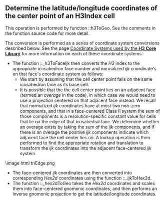 Determine the latitude/longitude coordinates of the center point of an H3Index cell
---

This operation is performed by function ::h3ToGeo. See the comments in the function source code for more detail.

The conversion is performed as a series of coordinate system conversions described below. See the page <a href="./md_doxyfiles_coordsystems.html">Coordinate Systems used by the __H3 Core Library__</a> for more information on each of these coordinate systems.

*  The function ::\_h3ToFaceIjk then converts the _H3_ index to the appropriate icosahedron face number and normalized _ijk_ coordinate's on that face's coordinate system as follows:
   * We start by assuming that the cell center point falls on the same icosahedron face as its base cell.
   * It is possible that the the cell center point lies on an adjacent face (termed an _overage_ in the code), in which case we would need to use a projection centered on that adjacent face instead. We recall that normalized _ijk_ coordinates have at most two non-zero components, and that in a face-centered Class II system the sum of those components is a resolution-specific constant value for cells that lie on the edge of that icosahedral face.
     We determine whether an overage exists by taking the sum of the _ijk_ components, and if there is an overage the positive _ijk_ components indicate which adjacent face the cell center lies on. A lookup operation is then performed to find the appropriate rotation and translation to transform the _ijk_ coordinates into the adjacent face-centered _ijk_ system.

\image html triEdge.png

* The face-centered _ijk_ coordinates are then converted into corresponding _Hex2d_ coordinates using the function ::\_ijkToHex2d.
* The function ::\_hex2dToGeo takes the _Hex2d_ coordinates and scales them into face-centered gnomonic coordinates, and then performs an inverse gnomonic projection to get the latitude/longitude coordinates.

